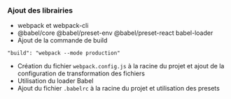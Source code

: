 ### Ajout des librairies
* webpack et webpack-cli
* @babel/core @babel/preset-env @babel/preset-react babel-loader
* Ajout de la commande de build

````
"build": "webpack --mode production"
````

* Création du fichier `webpack.config.js` à la racine du projet et ajout de la configuration 
de transformation des fichiers
* Utilisation du loader Babel
* Ajout du fichier `.babelrc` à la racine du projet et utilisation des presets